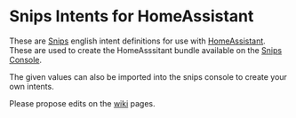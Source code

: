 # Snips Intents for HomeAssistant

These are [Snips](https://github.com/snipsco/snips-platform-documentation/wiki) english intent definitions for use with [HomeAssistant](https://home-assistant.io/). These are used to create the HomeAsssitant bundle available on the [Snips Console](https://console.snips.ai/).

The given values can also be imported into the snips console to create your own intents.

Please propose edits on the [wiki](https://github.com/tschmidty69/hass-snips-bundle-intents-en/wiki) pages.

